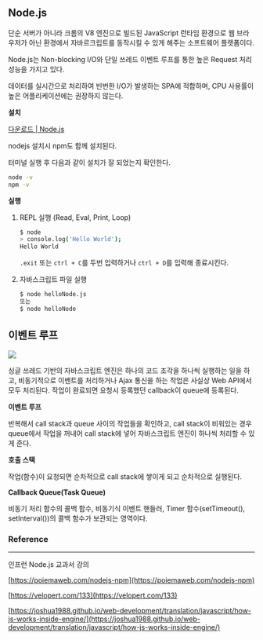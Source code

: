 ## Node.js


단순 서버가 아니라 크롬의 V8 엔진으로 빌드된 JavaScript 런타임 환경으로 웹 브라우저가 아닌 환경에서 자바르크립트를 동작시킬 수 있게 해주는 소프트웨어 플랫폼이다.

Node.js는 Non-blocking I/O와 단일 쓰레드 이벤트 루프를 통한 높은 Request 처리 성능을 가지고 있다.

데이터를 실시간으로 처리하여 빈번한 I/O가 발생하는 SPA에 적합하며, CPU 사용률이 높은 어플리케이션에는 권장하지 않는다.

**설치**

[다운로드 | Node.js](https://nodejs.org/ko/download/)

nodejs 설치시 npm도 함께 설치된다.

터미널 실행 후 다음과 같이 설치가 잘 되었는지 확인한다.

```bash
node -v
npm -v
```

**실행**

1. REPL 실행 (Read, Eval, Print, Loop)

    ```bash
    $ node
    > console.log('Hello World');
    Hello World
    ```

    `.exit` 또는 `ctrl + C`를 두번 입력하거나 `ctrl + D`를 입력해 종료시킨다.

2. 자바스크립트 파일 실행

    ```bash
    $ node helloNode.js
    또는
    $ node helloNode
    ```

## 이벤트 루프


![](https://joshua1988.github.io/images/posts/web/translation/how-js-works/js-engine-runtime.png)

싱글 쓰레드 기반의 자바스크립트 엔진은 하나의 코드 조각을 하나씩 실행하는 일을 하고, 비동기적으로 이벤트를 처리하거나 Ajax 통신을 하는 작업은 사실상 Web API에서 모두 처리된다. 작업이 완료되면 요청시 등록했던 callback이 queue에 등록된다.

**이벤트 루프**

반복해서 call stack과 queue 사이의 작업들을 확인하고, call stack이 비워있는 경우 queue에서 작업을 꺼내어 call stack에 넣어 자바스크립트 엔진이 하나씩 처리할 수 있게 준다.

**호출 스택**

작업(함수)이 요청되면 순차적으로 call stack에 쌓이게 되고 순차적으로 실행된다.

**Callback Queue(Task Queue)**

비동기 처리 함수의 콜백 함수, 비동기식 이벤트 핸들러, Timer 함수(setTimeout(), setInterval())의 콜백 함수가 보관되는 영역이다.

### Reference

---

인프런 Node.js 교과서 강의

[https://poiemaweb.com/nodejs-npm](https://poiemaweb.com/nodejs-npm)

[https://velopert.com/133](https://velopert.com/133)

[https://joshua1988.github.io/web-development/translation/javascript/how-js-works-inside-engine/](https://joshua1988.github.io/web-development/translation/javascript/how-js-works-inside-engine/)
